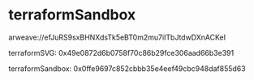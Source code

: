 # terraformSandbox

arweave://efJuRS9sxBHNXdsTk5eBT0m2mu7iITbJtdwDXnACKeI

terraformSVG: 0x49e0872d6b0758f70c86b29fce306aad66b3e391

terraformSandbox: 0x0ffe9697c852cbbb35e4eef49cbc948daf855d63
